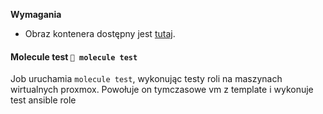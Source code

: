 **Wymagania**
- Obraz kontenera dostępny jest [tutaj](https://gitlab.com/pl.rachuna-net/containers/ansible/container_registry/8648376).

#### **Molecule test** `🧪 molecule test`  
Job uruchamia `molecule test`, wykonując testy roli na maszynach wirtualnych proxmox. Powołuje on tymczasowe vm z template i wykonuje test ansible role
